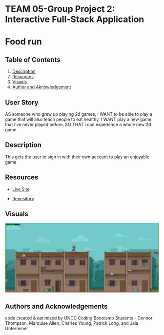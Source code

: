 # TEAM 05-Group Project 2: Interactive Full-Stack Application

# Food run

## Table of Contents

1. [Description](#description)
2. [Resources](#resources)
3. [Visuals](#visuals)
4. [Author and Aknowledgement](#author-and-aknowledgements)

## User Story

AS someone who grew up playing 2d games,
I WANT to be able to play a game that will also teach people to eat healthy,
I WANT play a new game that i've never played before,
SO THAT i can experience a whole new 2d game 


## Description

This gets the user to sign in with their own account to play an enjoyable game

## Resources

* [Live Site](https://pacific-everglades-44013.herokuapp.com/)

* [Repository](https://github.com/untjala/food-run)

## Visuals

![Food Run](./public/img/demo.png)

## Authors and Acknowledgements

code created & optimized by UNCC Coding Bootcamp Students - Connor Thompson, Marquise Allen, Charles Young, Patrick Long, and Jala Unterreiner